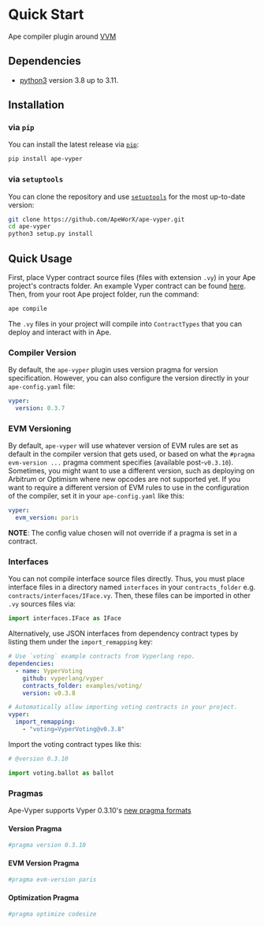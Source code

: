 # Quick Start

Ape compiler plugin around [VVM](https://github.com/vyperlang/vvm)

## Dependencies

- [python3](https://www.python.org/downloads) version 3.8 up to 3.11.

## Installation

### via `pip`

You can install the latest release via [`pip`](https://pypi.org/project/pip/):

```bash
pip install ape-vyper
```

### via `setuptools`

You can clone the repository and use [`setuptools`](https://github.com/pypa/setuptools) for the most up-to-date version:

```bash
git clone https://github.com/ApeWorX/ape-vyper.git
cd ape-vyper
python3 setup.py install
```

## Quick Usage

First, place Vyper contract source files (files with extension `.vy`) in your Ape project's contracts folder.
An example Vyper contract can be found [here](https://vyper.readthedocs.io/en/stable/vyper-by-example.html).
Then, from your root Ape project folder, run the command:

```bash
ape compile
```

The `.vy` files in your project will compile into `ContractTypes` that you can deploy and interact with in Ape.

### Compiler Version

By default, the `ape-vyper` plugin uses version pragma for version specification.
However, you can also configure the version directly in your `ape-config.yaml` file:

```yaml
vyper:
  version: 0.3.7
```

### EVM Versioning

By default, `ape-vyper` will use whatever version of EVM rules are set as default in the compiler version that gets used,
or based on what the `#pragma evm-version ...` pragma comment specifies (available post-`v0.3.10`).
Sometimes, you might want to use a different version, such as deploying on Arbitrum or Optimism where new opcodes are not supported yet.
If you want to require a different version of EVM rules to use in the configuration of the compiler, set it in your `ape-config.yaml` like this:

```yaml
vyper:
  evm_version: paris
```

**NOTE**: The config value chosen will not override if a pragma is set in a contract.

### Interfaces

You can not compile interface source files directly.
Thus, you must place interface files in a directory named `interfaces` in your `contracts_folder` e.g. `contracts/interfaces/IFace.vy`.
Then, these files can be imported in other `.vy` sources files via:

```python
import interfaces.IFace as IFace
```

Alternatively, use JSON interfaces from dependency contract types by listing them under the `import_remapping` key:

```yaml
# Use `voting` example contracts from Vyperlang repo.
dependencies:
  - name: VyperVoting
    github: vyperlang/vyper
    contracts_folder: examples/voting/
    version: v0.3.8

# Automatically allow importing voting contracts in your project.
vyper:
  import_remapping:
    - "voting=VyperVoting@v0.3.8"
```

Import the voting contract types like this:

```python
# @version 0.3.10

import voting.ballot as ballot
```

### Pragmas

Ape-Vyper supports Vyper 0.3.10's [new pragma formats](https://github.com/vyperlang/vyper/pull/3493)

#### Version Pragma

```python
#pragma version 0.3.10
```

#### EVM Version Pragma

```python
#pragma evm-version paris
```

#### Optimization Pragma

```python
#pragma optimize codesize
```
